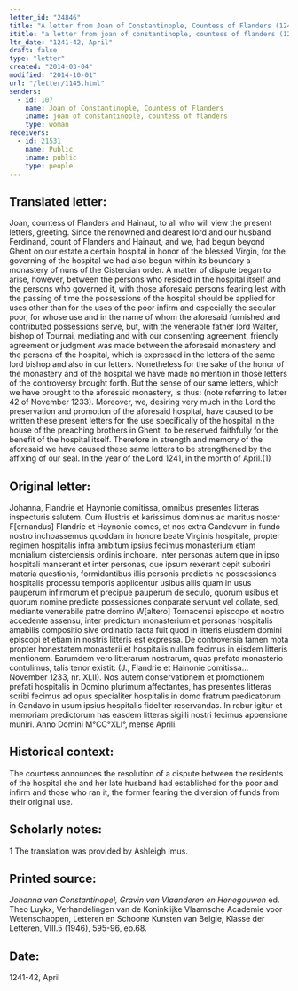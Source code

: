 ```yaml
---
letter_id: "24846"
title: "A letter from Joan of Constantinople, Countess of Flanders (1241-42, April)"
ititle: "a letter from joan of constantinople, countess of flanders (1241-42, april)"
ltr_date: "1241-42, April"
draft: false
type: "letter"
created: "2014-03-04"
modified: "2014-10-01"
url: "/letter/1145.html"
senders:
  - id: 107
    name: Joan of Constantinople, Countess of Flanders
    iname: joan of constantinople, countess of flanders
    type: woman
receivers:
  - id: 21531
    name: Public
    iname: public
    type: people
---
```

<h2> Translated letter:</h2>Joan, countess of Flanders and Hainaut, to all who will view the present letters, greeting.
	Since the renowned and dearest lord and our husband Ferdinand, count of Flanders and Hainaut, and we, had begun beyond Ghent on our estate a certain hospital in honor of the blessed Virgin, for the governing of the hospital we had also begun within its boundary a monastery of nuns of the Cistercian order.  A matter of dispute began to arise, however, between the persons who resided in the hospital itself and the persons who governed it, with those aforesaid persons fearing lest with the passing of time the possessions of the hospital should be applied for uses other than for the uses of the poor infirm and especially the secular poor, for whose use and in the name of whom the aforesaid furnished and contributed possessions serve, but, with the venerable father lord Walter, bishop of Tournai, mediating and with our consenting agreement, friendly agreement or judgment was made between the aforesaid monastery and the persons of the hospital, which is expressed in the letters of the same lord bishop and also in our letters.  Nonetheless for the sake of the honor of the monastery and of the hospital we have made no mention in those letters of the controversy brought forth.  But the sense of our same letters, which we have brought to the aforesaid monastery, is thus:  (note referring to letter 42 of November 1233).
	Moreover, we, desiring very much in the Lord the preservation and promotion of the aforesaid hospital, have caused to be written these present letters for the use specifically of the hospital in the house of the preaching brothers in Ghent, to be reserved faithfully for the benefit of the hospital itself.
	Therefore in strength and memory of the aforesaid we have caused these same letters to be strengthened by the affixing of our seal.
	In the year of the Lord 1241, in the month of April.(1)
<h2 class="mt-4"> Original letter:</h2>Johanna, Flandrie et Haynonie comitissa, omnibus presentes litteras inspecturis salutem.
Cum illustris et karissimus dominus ac maritus noster F[ernandus] Flandrie et Haynonie comes, et nos extra Gandavum in fundo nostro inchoassemus quoddam in honore beate Virginis hospitale, propter regimen hospitalis infra ambitum ipsius fecimus monasterium etiam monialium cisterciensis ordinis inchoare. Inter personas autem que in ipso hospitali manserant et inter personas, que ipsum rexerant cepit suboriri materia questionis, formidantibus illis personis predictis ne possessiones hospitalis processu temporis applicentur usibus aliis quam in usus pauperum infirmorum et precipue pauperum de seculo, quorum usibus et quorum nomine predicte possessiones conparate servunt vel collate, sed, mediante venerabile patre domino W[altero] Tornacensi episcopo et nostro accedente assensu, inter predictum monasterium et personas hospitalis amabilis compositio sive ordinatio facta fuit quod in litteris eiusdem domini episcopi et etiam in nostris litteris est expressa. De controversia tamen mota propter honestatem monasterii et hospitalis nullam fecimus in eisdem litteris mentionem. Earumdem vero litterarum nostrarum, quas prefato monasterio contulimus, talis tenor existit:
(J., Flandrie et Hainonie comitissa...  November 1233, nr. XLII).
Nos autem conservationem et promotionem prefati hospitalis in Domino plurimum affectantes, has presentes litteras scribi fecimus ad opus specialiter hospitalis in domo fratrum predicatorum in Gandavo in usum ipsius hospitalis fideliter reservandas.
In robur igitur et memoriam predictorum has easdem litteras sigilli nostri fecimus appensione muniri.
Anno Domini M°CC°XLI°, mense Aprili.
<h2 class="mt-4"> Historical context:</h2>The countess announces the resolution of a dispute between the residents of the hospital she and her late husband had established for the poor and infirm and those who ran it, the former fearing the diversion of funds from their original use.
<h2 class="mt-4"> Scholarly notes:</h2>1 The translation was provided by Ashleigh Imus.
<h2 class="mt-4"> Printed source:</h2><p><em>Johanna van Constantinopel, Gravin van Vlaanderen en Henegouwen</em> ed. Theo Luykx, Verhandelingen van de Koninklijke Vlaamsche Academie voor Wetenschappen, Letteren en Schoone Kunsten van Belgie, Klasse der Letteren, VIII.5 (1946), 595-96, ep.68.</p><h2 class="mt-4"> Date:</h2>1241-42, April